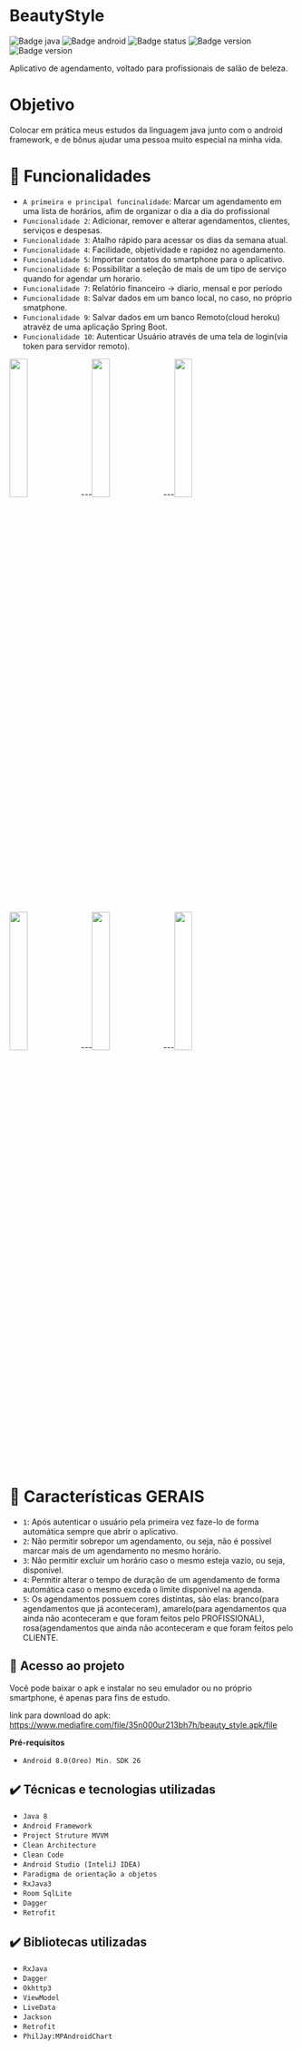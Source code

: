 # BeautyStyle

![Badge java](https://img.shields.io/badge/Java-ED8B00?style=for-the-badge&logo=java&logoColor=white)
![Badge android](https://img.shields.io/badge/Android-3DDC84?style=for-the-badge&logo=android&logoColor=white)
![Badge status](https://badgen.net/github/status/micromatch/micromatch/4.0.1)
![Badge version](https://img.shields.io/badge/cloud-heroku-purple)
![Badge version](https://img.shields.io/badge/version-2.0-blue)

Aplicativo de agendamento, voltado para profissionais de salão de beleza.
# Objetivo
Colocar em prática meus estudos da linguagem java junto com o android framework, e de bônus ajudar uma pessoa muito especial na minha vida.
# :hammer: Funcionalidades

- `A primeira e principal funcinalidade`:  Marcar um agendamento em uma lista de horários, afim de organizar o dia a dia do profissional
- `Funcionalidade 2`: Adicionar, remover e alterar agendamentos, clientes, serviços e despesas.
- `Funcionalidade 3`: Atalho rápido para acessar os dias da semana atual.
- `Funcionalidade 4`: Facilidade, objetividade e rapidez no agendamento.
- `Funcionalidade 5`: Importar contatos do smartphone para o aplicativo.
- `Funcionalidade 6`: Possibilitar a seleção de mais de um tipo de serviço quando for agendar um horario.
- `Funcionalidade 7`: Relatório financeiro -> diario, mensal e por período
- `Funcionalidade 8`: Salvar dados em um banco local, no caso, no próprio smatphone.
- `Funcionalidade 9`: Salvar dados em um banco Remoto(cloud heroku) atravéz de uma aplicação Spring Boot.
- `Funcionalidade 10`: Autenticar Usuário através de uma tela de login(via token para servidor remoto).

<img src="https://user-images.githubusercontent.com/96504657/185512784-cd349ac6-a7d0-496f-b4fe-74326933823f.gif" width="25%" height="25%"/>---<img src="https://user-images.githubusercontent.com/96504657/185514465-cf977cda-36c2-4a66-aac7-9bfc215bbbf4.gif" width="25%" height="25%"/>---<img src="https://user-images.githubusercontent.com/96504657/185519607-9a566af3-d5ad-42f3-865c-4cc43140b67e.gif" width="25%" height="25%"/>
<img src="https://user-images.githubusercontent.com/96504657/185660120-104370b4-7411-4586-a60b-e0ad42076d25.gif" width="25%" height="25%"/>---<img src="https://user-images.githubusercontent.com/96504657/185663171-dd75de6c-d07e-4a18-9d23-2e3a8901202c.gif" width="25%" height="25%"/>---<img src="https://user-images.githubusercontent.com/96504657/185665274-71d89857-ec33-4785-896e-31ba47282aa8.gif" width="25%" height="25%"/>

# :scroll: Características GERAIS

- `1`: Após autenticar o usuário pela primeira vez faze-lo de forma automática sempre que abrir o aplicativo.
- `2`: Não permitir sobrepor um agendamento, ou seja, não é possível marcar mais de um agendamento no mesmo horário.
- `3`: Não permitir excluir um horário caso o mesmo esteja vazio, ou seja, disponível.
- `4`: Permitir alterar o tempo de duração de um agendamento de forma automática caso o mesmo exceda o limite disponivel na agenda.
- `5`: Os agendamentos possuem cores distintas, são elas: branco(para agendamentos que já aconteceram), amarelo(para agendamentos qua ainda não aconteceram e que foram feitos pelo PROFISSIONAL), rosa(agendamentos que ainda não aconteceram e que foram feitos pelo CLIENTE.

## 📁 Acesso ao projeto

Você pode baixar o apk e instalar no seu emulador ou no próprio smartphone, é apenas para fins de estudo.

link para download do apk: https://www.mediafire.com/file/35n000ur213bh7h/beauty_style.apk/file

**Pré-requisitos**
 
- `Android 8.0(Oreo) Min. SDK 26`

## ✔️ Técnicas e tecnologias utilizadas

- ``Java 8``
- ``Android Framework``
- ``Project Struture MVVM``
- ``Clean Architecture``
- ``Clean Code``
- ``Android Studio (InteliJ IDEA)``
- ``Paradigma de orientação a objetos``
- ``RxJava3``
- ``Room SqlLite``
- ``Dagger``
- ``Retrofit``

## ✔️ Bibliotecas utilizadas

- ``RxJava``
- ``Dagger``
- ``Okhttp3``
- ``ViewModel``
- ``LiveData``
- ``Jackson``
- ``Retrofit``
- ``PhilJay:MPAndroidChart``


